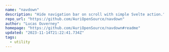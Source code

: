 ```yaml
---
name: "navdown"
description: "Hide navigation bar on scroll with simple Svelte action."
repo_url: "https://github.com/AuriOpenSource/navdown"
author: "Lucas Ouverney"
homepage: "https://github.com/AuriOpenSource/navdown#readme"
updated: "2023-11-14T21:22:41.734Z"
tags: 
  - utility
---
```

